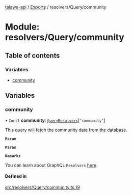 [talawa-api](../README.md) / [Exports](../modules.md) / resolvers/Query/community

# Module: resolvers/Query/community

## Table of contents

### Variables

- [community](resolvers_Query_community.md#community)

## Variables

### community

• `Const` **community**: [`QueryResolvers`](types_generatedGraphQLTypes.md#queryresolvers)[``"community"``]

This query will fetch the community data from the database.

**`Param`**

**`Param`**

**`Remarks`**

You can learn about GraphQL `Resolvers`
[here](https://www.apollographql.com/docs/apollo-server/data/resolvers/).

#### Defined in

[src/resolvers/Query/community.ts:19](https://github.com/PalisadoesFoundation/talawa-api/blob/095495b/src/resolvers/Query/community.ts#L19)
